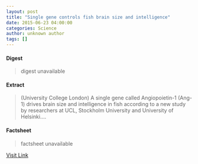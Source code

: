 ```yaml
---
layout: post
title: "Single gene controls fish brain size and intelligence"
date: 2015-06-23 04:00:00
categories: Science
author: unknown author
tags: []
---
```



#### Digest
>digest unavailable

#### Extract
>(University College London) A single gene called Angiopoietin-1 (Ang-1) drives brain size and intelligence in fish according to a new study by researchers at UCL, Stockholm University and University of Helsinki....

#### Factsheet
>factsheet unavailable

[Visit Link](http://www.eurekalert.org/pub_releases/2015-06/ucl-sgc062215.php)


